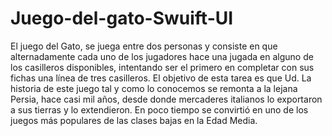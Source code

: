 # Juego-del-gato-Swuift-UI
 El juego del Gato, se juega entre dos personas y consiste en que alternadamente cada uno de los jugadores hace una jugada en alguno de los casilleros disponibles, intentando ser el primero en completar con sus fichas una línea de tres casilleros. El objetivo de esta tarea es que Ud.
La historia de este juego tal y como lo conocemos se remonta a la lejana Persia, hace casi mil años, desde donde mercaderes italianos lo exportaron a sus tierras y lo extendieron. En poco tiempo se convirtió en uno de los juegos más populares de las clases bajas en la Edad Media.
